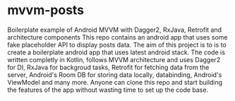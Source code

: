 # mvvm-posts
Boilerplate example of Android MVVM with Dagger2, RxJava, Retrofit and architecture components 
This repo contains an android app that uses some fake placeholder API to display posts data. The aim of this project is to is to create a boilerplate android app that uses latest android stack. The code is written completly in Kotlin, follows MVVM architecture and uses Dagger2 for DI, RxJava for backgroud tasks, Retrofit for fetching data from the server, Android's Room DB for storing data locally, databinding, Android's ViewModel and many more. Anyone can clone this repo and start building the features of the app without wasting time to set up the code base.
